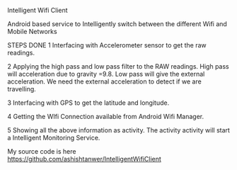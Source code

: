 Intelligent Wifi Client

Android based service to Intelligently switch between the different Wifi and Mobile Networks

STEPS DONE
1 Interfacing with Accelerometer sensor to get the raw readings.

2 Applying the high pass and low pass filter to the RAW readings. High pass will acceleration due to gravity =9.8. Low pass will give the external acceleration. We need the external
acceleration to detect if we are travelling.

3 Interfacing with GPS to get the latitude and longitude.

4 Getting the WIfi Connection available from Android Wifi Manager.

5 Showing all the above information as activity. The activity activity will start a Intelligent Monitoring Service.

My source code is here
https://github.com/ashishtanwer/IntelligentWifiClient
